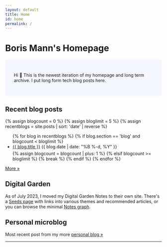 ```yaml
---
layout: default
title: Home
id: home
permalink: /
---
```


# Boris Mann's Homepage

<p style="padding: 3em 2em; background: #f5f7ff; border-radius: 4px;">
  Hi 👋 This is the newest iteration of my homepage and long term archive. I put long form tech blog posts here. 
</p>

## Recent blog posts

  {% assign blogcount = 0 %}
  {% assign bloglimit = 5 %}
  {% assign recentblogs = site.posts | sort: 'date' | reverse %}
  <ul>
    {% for blog in recentblogs %}
        {% if blog.section == 'blog' and blogcount < bloglimit %}
          <li class="blog-entry" style="margin-bottom: 5px;">
            <a class="internal-link" href="{{ blog.url }}">{{ blog.title }}</a> <time>{{ blog.date | date: "%B %-d, %Y" }}</time>
          </li>
            {% assign blogcount = blogcount | plus: 1 %}
        {% elsif blogcount >= bloglimit %}
            {% break %}
        {% endif %}
    {% endfor %}
  </ul>

  <a href="/blog/" class="internal-link">More »</a>

  <h2>Digital Garden</h2>

<p>As of July 2023, I moved my Digital Garden Notes to their own site. There's a <a class="internal-link" href="/notes/seeds/">Seeds page</a> with links into various themes and recommended articles, or you can browse the minimal <a class="internal-link" href="/notes/">Notes graph</a>.</p>

  <h2>Personal microblog</h2>

  Most recent post from my more [personal blog »](https://blog.bmannconsulting.com)

  <script type="text/javascript" src="https://micro.blog/sidebar.js?username=boris&count=1"></script>

  <hr />


<style>
  .wrapper {
    max-width: 46em;
  }
  .microblog_post {
    padding: 0px 30px 10px 20px;
  }
</style>
